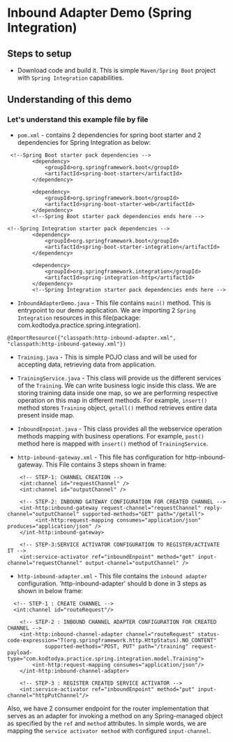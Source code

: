 # Inbound Adapter Demo (Spring Integration)

## Steps to setup

- Download code and build it. This is simple `Maven/Spring Boot` project with `Spring Integration` capabilities.

## Understanding of this demo
### Let's understand this example file by file

- `pom.xml` - contains 2 dependencies for spring boot starter and 2 dependencies for Spring Integration as below:
```
 <!--Spring Boot starter pack dependencies -->
        <dependency>
            <groupId>org.springframework.boot</groupId>
            <artifactId>spring-boot-starter</artifactId>
        </dependency>
         
        <dependency>
            <groupId>org.springframework.boot</groupId>
            <artifactId>spring-boot-starter-web</artifactId>
        </dependency>
        <!--Spring Boot starter pack dependencies ends here -->

<!--Spring Integration starter pack dependencies -->
        <dependency>
            <groupId>org.springframework.boot</groupId>
            <artifactId>spring-boot-starter-integration</artifactId>
        </dependency>

        <dependency>
            <groupId>org.springframework.integration</groupId>
            <artifactId>spring-integration-http</artifactId>
        </dependency>
        <!--Spring Integration starter pack dependencies ends here -->
```

- `InboundAdapterDemo.java` - This file contains `main()` method. This is entrypoint to our demo application. We are importing 2 `Spring Integration` resources in this file(package: com.kodtodya.practice.spring.integration).
```
@ImportResource({"classpath:http-inbound-adapter.xml", "classpath:http-inbound-gateway.xml"})
```
- `Training.java` - This is simple POJO class and will be used for accepting data, retrieving data from application.
- `TrainingService.java` - This class will provide us the different services of the `Training`. We can write business logic inside this class. We are storing training data inside one map, so we are performing respective operation on this map in different methods. For example, `insert()` method stores `Training` object, `getall()` method retrieves entire data present inside map.
- `InboundEnpoint.java` - This class provides all the webservice operation methods mapping with business operations. For example, `post()` method here is mapped with `insert()` method of `TrainingService`.

- `http-inbound-gateway.xml` - This file has configuration for http-inbound-gateway. This File contains 3 steps shown in frame:
```
    <!-- STEP-1: CHANNEL CREATION -->
    <int:channel id="requestChannel" />
    <int:channel id="outputChannel" />

    <!-- STEP-2: INBOUND GATEWAY CONFIGURATION FOR CREATED CHANNEL -->
    <int-http:inbound-gateway request-channel="requestChannel" reply-channel="outputChannel" supported-methods="GET" path="/getall">
         <int-http:request-mapping consumes="application/json" produces="application/json" />
    </int-http:inbound-gateway>

    <!-- STEP-3:SERVICE ACTIVATOR CONFIGURATION TO REGISTER/ACTIVATE IT -->
    <int:service-activator ref="inboundEnpoint" method="get" input-channel="requestChannel" output-channel="outputChannel" />
```
- `http-inbound-adapter.xml` - This file contains the `inbound adapter` configuration. 'http-inbound-adapter' should b done in 3 steps as shown in below frame:
```
  <!-- STEP-1 : CREATE CHANNEL --> 
  <int:channel id="routeRequest"/>

    <!-- STEP-2 : INBOUND CHANNEL ADAPTER CONFIGURATION FOR CREATED CHANNEL -->
    <int-http:inbound-channel-adapter channel="routeRequest" status-code-expression="T(org.springframework.http.HttpStatus).NO_CONTENT"
            supported-methods="POST, PUT" path="/training" request-payload-type="com.kodtodya.practice.spring.integration.model.Training">
        <int-http:request-mapping consumes="application/json"/>
    </int-http:inbound-channel-adapter>

    <!-- STEP-3 : REGISTER CREATED SERVICE ACTIVATOR -->
    <int:service-activator ref="inboundEnpoint" method="put" input-channel="httpPutChannel"/>
```

Also, we have 2 consumer endpoint for the router implementation that serves as an adapter for invoking a method on any Spring-managed object as specified by the `ref` and `method` attributes. In simple words, we are mapping the `service activator method` with configured `input-channel`.